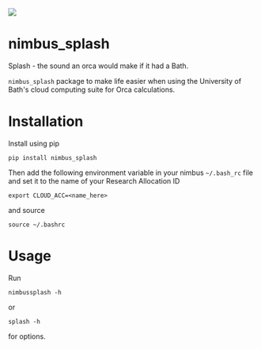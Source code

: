 
<a href="https://pypi.org/project/Nimbus-Splash/">
<img src="https://img.shields.io/badge/dynamic/json?label=Pypi%20&query=%24.info.version&url=https%3A%2F%2Fpypi.org%2Fpypi%2Fnimbus_splash%2Fjson" />
</a>
        
# nimbus_splash

Splash - the sound an orca would make if it had a Bath.

`nimbus_splash` package to make life easier when using the University of Bath's cloud computing suite for Orca calculations.


# Installation

Install using pip 

```
pip install nimbus_splash
```

Then add the following environment variable in your nimbus `~/.bash_rc` file
and set it to the name of your Research Allocation ID

```
export CLOUD_ACC=<name_here>
```

and source
```
source ~/.bashrc
```

# Usage

Run

```
nimbussplash -h
```
or 
```
splash -h
```
for options.
